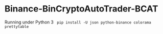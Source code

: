 # Binance-BinCryptoAutoTrader-BCAT
 Running under Python 3
``` pip install -U json python-binance colorama prettytable```
